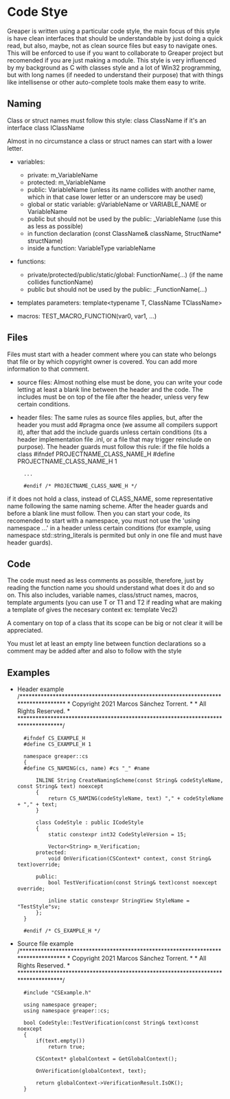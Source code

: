 # Code Stye

Greaper is written using a particular code style, the main focus of this style is have clean interfaces that should be understandable by just doing a quick read, but also, maybe, not as clean source files but easy to navigate ones.
This will be enforced to use if you want to collaborate to Greaper project but recomended if you are just making a module.
This style is very influenced by my background as C with classes style and a lot of Win32 programming, but with long names (if needed to understand their purpose) that with things like intellisense or other auto-complete tools make them easy to write.


## Naming

Class or struct names must follow this style:
        class ClassName
if it's an interface
		class IClassName

Almost in no circumstance a class or struct names can start with a lower letter.

- variables:
	- private: m_VariableName
	- protected: m_VariableName
	- public: VariableName (unless its name collides with another name, which in that case lower letter or an underscore may be used)
	- global or static variable: gVariableName or VARIABLE_NAME or VariableName
	- public but should not be used by the public: _VariableName (use this as less as possible)
	- in function declaration (const ClassName& className, StructName* structName)
	- inside a function: VariableType variableName
	
- functions:
	- private/protected/public/static/global: FunctionName(...) (if the name collides functionName)
	- public but should not be used by the public: _FunctionName(...)
	
- templates parameters: template<typename T, ClassName TClassName>

- macros: TEST_MACRO_FUNCTION(var0, var1, ...)

## Files

Files must start with a header comment where you can state who belongs that file or by which copyright owner is covered. You can add more information to that comment.

- source files: Almost nothing else must be done, you can write your code letting at least a blank line between the header and the code. The includes must be on top of the file after the header, unless very few certain conditions.

- header files: The same rules as source files applies, but, after the header you must add #pragma once (we assume all compilers support it), after that add the include guards unless certain conditions (its a header implementation file .inl, or a file that may trigger reinclude on purpose).
The header guards must follow this rule:
if the file holds a class
		#ifndef PROJECTNAME_CLASS_NAME_H
		#define PROJECTNAME_CLASS_NAME_H 1
		
		...
		
		#endif /* PROJECTNAME_CLASS_NAME_H */
if it does not hold a class, instead of CLASS_NAME, some representative name following the same naming scheme.
After the header guards and before a blank line must follow.
Then you can start your code, its recomended to start with a namespace, you must not use the 'using namespace ...' in a header unless certain conditions (for example, using namespace std::string_literals is permited but only in one file and must have header guards).

## Code

The code must need as less comments as possible, therefore, just by reading the function name you should understand what does it do and so on. This also includes, variable names, class/struct names, macros, template arguments (you can use T or T1 and T2 if reading what are making a template of gives the necesary context ex: template<class T> Vec2)

A comentary on top of a class that its scope can be big or not clear it will be appreciated.

You must let at least an empty line between function declarations so a comment may be added after and also to follow with the style

## Examples
- Header example
		/***********************************************************************************
		*   Copyright 2021 Marcos Sánchez Torrent.                                         *
		*   All Rights Reserved.                                                           *
		***********************************************************************************/
		
		#ifndef CS_EXAMPLE_H
		#define CS_EXAMPLE_H 1
		
		namespace greaper::cs
		{
		#define CS_NAMING(cs, name) #cs "_" #name
		
			INLINE String CreateNamingScheme(const String& codeStyleName, const String& text) noexcept
			{
				return CS_NAMING(codeStyleName, text) "," + codeStyleName + "," + text;
			}
			
			class CodeStyle : public ICodeStyle
			{
				static constexpr int32 CodeStyleVersion = 15;
				
				Vector<String> m_Verification;
			protected:
				void OnVerification(CSContext* context, const String& text)override;
				
			public:
				bool TestVerification(const String& text)const noexcept override;
				
				inline static constexpr StringView StyleName = "TestStyle"sv;
			};
		}
		
		#endif /* CS_EXAMPLE_H */
- Source file example
		/***********************************************************************************
		*   Copyright 2021 Marcos Sánchez Torrent.                                         *
		*   All Rights Reserved.                                                           *
		***********************************************************************************/
		
		#include "CSExample.h"
		
		using namespace greaper;
		using namespace greaper::cs;
		
		bool CodeStyle::TestVerification(const String& text)const noexcept
		{
			if(text.empty())
				return true;
			
			CSContext* globalContext = GetGlobalContext();
			
			OnVerification(globalContext, text);
			
			return globalContext->VerificationResult.IsOK();
		}

